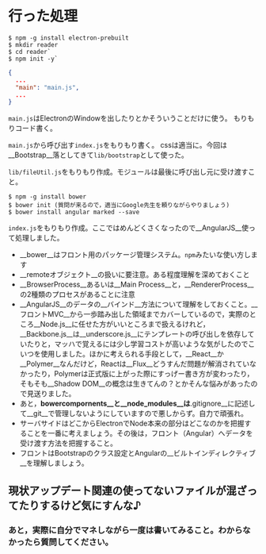 # 行った処理

```
$ npm -g install electron-prebuilt
$ mkdir reader
$ cd reader`
$ npm init -y`
```

```json:package.json
{
  ...
  "main": "main.js",
  ...
}
```

`main.js`はElectronのWindowを出したりとかそういうことだけに使う。
もりもりコード書く。

`main.js`から呼び出す`index.js`をもりもり書く。
cssは適当に。今回は__Bootstrap__落としてきて`lib/bootstrap`として使った。

`lib/fileUtil.js`をもりもり作成。モジュールは最後に呼び出し元に受け渡すこと。

```
$ npm -g install bower
$ bower init (質問が来るので，適当にGoogle先生を頼りながらやりましょう)
$ bower install angular marked --save
```

`index.js`をもりもり作成。ここではめんどくさくなったので__AngularJS__使って処理しました。

- __bower__はフロント用のパッケージ管理システム。`npm`みたいな使い方します
- __remoteオブジェクト__の扱いに要注意。ある程度理解を深めておくこと
- __BrowserProcess__あるいは__Main Process__と，__RendererProcess__の2種類のプロセスがあることに注意
- __AngularJS__のデータの__バインド__方法について理解をしておくこと。__フロントMVC__から一歩踏み出した領域までカバーしているので，実際のところ__Node.js__に任せた方がいいところまで扱えるけれど，__Backbone.js__は__underscore.js__にテンプレートの呼び出しを依存していたりと，マッハで覚えるには少し学習コストが高いような気がしたのでこいつを使用しました。ほかに考えられる手段として，__React__か__Polymer__なんだけど，Reactは__Flux__どうすんだ問題が解消されていなかったり，Polymerは正式版に上がった際にすっげー書き方が変わったり，そもそも__Shadow DOM__の概念は生きてんの？とかそんな悩みがあったので見送りました。
- あと，__bowercompornents__と__node_modules__は__.gitignore__に記述して__git__で管理しないようにしていますので悪しからず。自力で頑張れ。
- サーバサイドはどこからElectronでNode本来の部分はどこなのかを把握することを一番に考えましょう。その後は，フロント（Angular）へデータを受け渡す方法を把握すること。
- フロントはBootstrapのクラス設定とAngularの__ビルトインディレクティブ__を理解しましょう。

## 現状アップデート関連の使ってないファイルが混ざってたりするけど気にすんな♪

### あと，実際に自分でマネしながら一度は書いてみること。わからなかったら質問してください。
